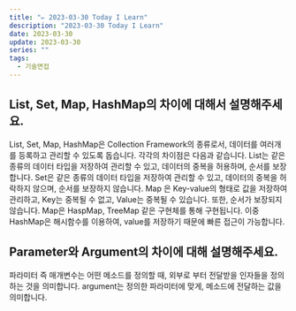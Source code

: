 ```yaml
---
title: "✏️ 2023-03-30 Today I Learn"
description: "2023-03-30 Today I Learn"
date: 2023-03-30
update: 2023-03-30
series: ""
tags:
  - 기술면접
---
```


## List, Set, Map, HashMap의 차이에 대해서 설명해주세요.

List, Set, Map, HashMap은 Collection Framework의 종류로서, 데이터를 여러개를 등록하고 관리할 수 있도록 돕습니다.
각각의 차이점은 다음과 같습니다. List는 같은 종류의 데이터 타입을 저장하여 관리할 수 있고, 데이터의 중복을 허용하며, 순서를 보장합니다. Set은 같은 종류의 데이터 타입을 저장하여 관리할 수 있고, 데이터의 중복을 허락하지 않으며, 순서를 보장하지 않습니다. Map 은 Key-value의 형태로 값을 저장하여 관리하고, Key는 중복될 수 없고, Value는 중복될 수 있습니다. 또한, 순서가 보장되지 않습니다. Map은 HaspMap, TreeMap 같은 구현체를 통해 구현됩니다. 이중 HashMap은 해시함수를 이용하여, value를 저장하기 때문에 빠른 접근이 가능합니다.

## Parameter와 Argument의 차이에 대해 설명해주세요.

파라미터 즉 매개변수는 어떤 메소드를 정의할 때, 외부로 부터 전달받을 인자들을 정의하는 것을 의미합니다.
argument는 정의한 파라미터에 맞게, 메소드에 전달하는 값을 의미합니다.
